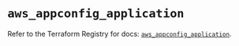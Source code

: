 # `aws_appconfig_application`

Refer to the Terraform Registry for docs: [`aws_appconfig_application`](https://registry.terraform.io/providers/hashicorp/aws/5.83.0/docs/resources/appconfig_application).
